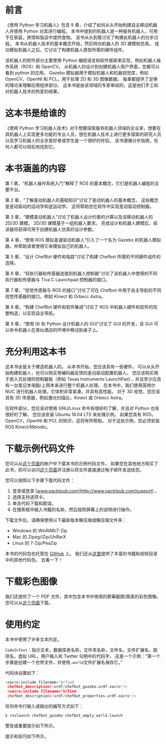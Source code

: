 # 前言

《使用 Python 学习机器人》包含 9 章，介绍了如何从头开始构建自主移动机器人并使用 Python 对其进行编程。 本书中提到的机器人是一种服务机器人，可用于在家庭，旅馆和饭店中提供食物。 该书从头到尾讨论了构建此机器人的分步过程。 本书从机器人技术的基本概念开始，然后转向机器人的 3D 建模和仿真。 成功模拟机器人之后，它讨论了构建机器人原型所需的硬件组件。

该机器人的软件部分主要使用 Python 编程语言和软件框架来实现，例如机器人操作系统（ROS）和 OpenCV。 从机器人的设计到创建机器人用户界面，您都可以看到 python 的应用。 Gazebo 模拟器用于模拟机器人和机器视觉库，例如 OpenCV，OpenNI 和 PCL，用于处理 2D 和 3D 图像数据。 每章都提供了足够的理论来理解应用程序部分。 这本书是由该领域的专家审阅的，这是他们手工和对机器人技术的热爱的结果。

# 这本书是给谁的

《使用 Python 学习机器人技术》对于想要探索服务机器人领域的企业家，想要在其机器人上实现更多功能的专业人员，想在机器人技术上进行更多探索的研究人员以及学习机器人的业余爱好者或学生是一个很好的伴侣。 该书遵循分步指南，任何人都可以轻松地找到它。

# 本书涵盖的内容

第 1 章，“机器人操作系统入门”解释了 ROS 的基本概念，它们是机器人编程的主要平台。

第 2 章，“了解差动机器人的基础知识”讨论了差动机器人的基本概念。 这些概念是差动驱动的运动学和逆运动学。 这将帮助您在软件中实现差动驱动控制器。

第 3 章，“建模差动机器人”讨论了机器人设计约束的计算以及该移动机器人的 2D/3D 建模。 2D/3D 建模基于一组机器人要求。 完成设计和机器人建模后，阅读器将获得可用于创建机器人仿真的设计参数。

第 4 章，“使用 ROS 模拟差速驱动机器人”引入了一个名为 Gazebo 的机器人模拟器，并帮助读者使用它来模拟自己的机器人。

第 5 章，“设计 ChefBot 硬件和电路”讨论了构建 Chefbot 所需的不同硬件组件的选择。

第 6 章，“将执行器和传感器连接到机器人控制器”讨论了该机器人中使用的不同执行器和传感器与 Tiva C Launchpad 控制器的接口。

第 7 章，“视觉传感器与 ROS 的接口”讨论了可在 Chefbot 中用于自主导航的不同视觉传感器的接口，例如 Kinect 和 Orbecc Astra。

第 8 章，“构建 ChefBot 硬件和软件集成”讨论了 ROS 中机器人硬件和软件的完整构造，以实现自主导航。

第 9 章，“使用 Qt 和 Python 设计机器人的 GUI”讨论了 GUI 的开发，该 GUI 可以命令机器人在类似酒店的环境中移动到桌子上。

# 充分利用这本书

这本书全是关于建造机器人的。 从本书开始，您应该具有一些硬件。 可以从头开始构建机器人，也可以购买带编码器反馈的差动驱动配置机器人。 您应该购买用于嵌入式处理的控制器板（例如 Texas Instruments LaunchPad），并且至少应具有一台笔记本电脑/上网本来进行整个机器人处理。 在本书中，我们使用英特尔 NUC 进行机器人处理，它体积非常紧凑，并具有高性能。 对于 3D 视觉，您应该具有 3D 传感器，例如激光扫描仪，Kinect 或 Orbecc Astra。

在软件部分，您应该对使用 GNU/Linux 命令有很好的了解，并且对 Python 也有很好的了解。 您应该安装 Ubuntu 16.04 LTS 来处理示例。 如果您具有 ROS，OpenCV，OpenNI 和 PCL 的知识，这将有所帮助。 对于这些示例，您必须安装 ROS Kinect/Melodic。

# 下载示例代码文件

您可以从[这个页面](http://www.packtpub.com)的帐户中下载本书的示例代码文件。 如果您在其他地方购买了此书，则可以访问[这个页面](http://www.packtpub.com/support)并注册以将文件直接通过电子邮件发送给您。

您可以按照以下步骤下载代码文件：

1.  登录或登录 [www.packtpub.com](http://www.packtpub.com/support) 。
2.  选择支持选项卡。
3.  单击代码下载和勘误。
4.  在搜索框中输入书籍的名称，然后按照屏幕上的说明进行操作。

下载文件后，请确保使用以下最新版本解压缩或解压缩文件夹：

*   Windows 的 WinRAR/7-Zip
*   Mac 的 Zipeg/iZip/UnRarX
*   Linux 的 7-Zip/PeaZip

本书的代码包也托管在 [GitHub](https://github.com/PacktPublishing/Learning-Robotics-using-Python-Second-Edition) 上。 我们还从[这里](https://github.com/PacktPublishing/)提供了丰富的书籍和视频目录中的其他代码包。 去看一下！

# 下载彩色图像

我们还提供了一个 PDF 文件，其中包含本书中使用的屏幕截图/图表的彩色图像。 您可以从[这个页面](https://www.packtpub.com/sites/default/files/downloads/LearningRoboticsusingPythonSecondEdition_ColorImages.pdf)下载。

# 使用约定

本书中使用了许多文本约定。

`CodeInText`：指示文本，数据库表名称，文件夹名称，文件名，文件扩展名，路径名，虚拟 URL，用户输入和 Twitter 句柄中的代码字。 这是一个示例：“第一个步骤是创建一个世界文件，并使用`.world`文件扩展名保存它。”

代码块设置如下：

```py
<xacro:include filename="$(find
 chefbot_description)/urdf/chefbot_gazebo.urdf.xacro"/>
 <xacro:include filename="$(find
 chefbot_description)/urdf/chefbot_properties.urdf.xacro"/>

```

任何命令行输入或输出的编写方式如下：

```py
$ roslaunch chefbot_gazebo chefbot_empty_world.launch
```

警告或重要提示如下所示。

提示和技巧如下所示。